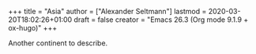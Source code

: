 +++
title = "Asia"
author = ["Alexander Seltmann"]
lastmod = 2020-03-20T18:02:26+01:00
draft = false
creator = "Emacs 26.3 (Org mode 9.1.9 + ox-hugo)"
+++

Another continent to describe.

